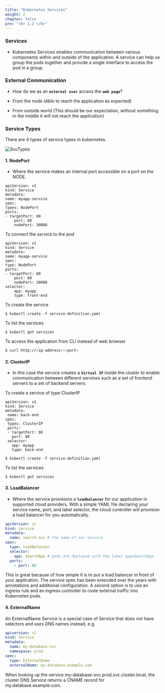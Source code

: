 ```yaml
---
title: "Kubernetes Services"
weight: 2
chapter: false
pre: "<b> 1.2 </b>"
---
```


### Services
- Kubernetes Services enables communication between various components within and outside of the application. A service can help us group the pods together and provide a single interface to access the pod in a group.

### External Communication

- How do we as an **`external user`** access the **`web page`**?

- From the node (Able to reach the application as expected)

- From outside world (This should be our expectation, without something in the middle it will not reach the application)

### Service Types

There are 4 types of service types in kubernetes.

![SvcTypes](../../images/1/1/0001.png)

#### 1. NodePort
- Where the service makes an internal port accessible on a port on the NODE.
```
apiVersion: v1
kind: Service
metadata:
name: myapp-service
spec:
types: NodePort
ports:
- targetPort: 80
    port: 80
    nodePort: 30008
```

To connect the service to the pod
```
apiVersion: v1
kind: Service
metadata:
name: myapp-service
spec:
type: NodePort
ports:
- targetPort: 80
    port: 80
    nodePort: 30008
selector:
    app: myapp
    type: front-end
```

To create the service
```
$ kubectl create -f service-definition.yaml
```

To list the services
```
$ kubectl get services
```

To access the application from CLI instead of web browser
```bash
$ curl http://<ip-address>:<port>
```
    
#### 2. ClusterIP
- In this case the service creates a **`Virtual IP`** inside the cluster to enable communication between different services such as a set of frontend servers to a set of backend servers.

To create a service of type ClusterIP
```
apiVersion: v1
kind: Service
metadata:
 name: back-end
spec:
 types: ClusterIP
 ports:
 - targetPort: 80
   port: 80
 selector:
   app: myapp
   type: back-end
```
```
$ kubectl create -f service-definition.yaml
```

To list the services
```
$ kubectl get services
```

#### 3. LoadBalancer
- Where the service provisions a **`loadbalancer`** for our application in supported cloud providers. With a simple YAML file declaring your service name, port, and label selector, the cloud controller will provision a load balancer for you automatically.

```yaml
apiVersion: v1
kind: Service
metadata:
  name: search-svc # the name of our service
spec:
  type: loadBalancer
  selector:
    app: SearchApp # pods are deployed with the label app=SearchApp
  ports:
    - port: 80
```
This is great because of how simple it is to put a load balancer in front of your application. The service spec has been extended over the years with annotations and additional configuration. A second option is to use an ingress rule and an ingress controller to route external traffic into Kubernetes pods.

#### 4. ExternalName
An ExternalName Service is a special case of Service that does not have selectors and uses DNS names instead, e.g.
```yaml
apiversion: v1
kind: Service
metadata:
  name: my-database-svc
  namespace: prod
spec:
  type: ExternalName
  externalName: my.database.example.com
```
When looking up the service my-database-svc.prod.svc.cluster.local, the cluster DNS Service returns a CNAME record for my.database.example.com.